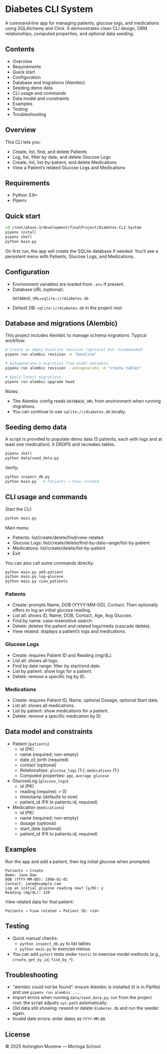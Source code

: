 # Diabetes CLI System

A command‑line app for managing patients, glucose logs, and medications using SQLAlchemy and Click. It demonstrates clean CLI design, ORM relationships, computed properties, and optional data seeding.

## Contents
- Overview
- Requirements
- Quick start
- Configuration
- Database and migrations (Alembic)
- Seeding demo data
- CLI usage and commands
- Data model and constraints
- Examples
- Testing
- Troubleshooting

## Overview
This CLI lets you:
- Create, list, find, and delete Patients
- Log, list, filter by date, and delete Glucose Logs
- Create, list, list-by-patient, and delete Medications
- View a Patient’s related Glucose Logs and Medications

## Requirements
- Python 3.8+
- Pipenv

## Quick start
```bash
cd /root/phase-3/development/finalProject/Diabetes-CLI-System
pipenv install
pipenv shell
python main.py
```
On first run, the app will create the SQLite database if needed. You’ll see a persistent menu with Patients, Glucose Logs, and Medications.

## Configuration
- Environment variables are loaded from `.env` if present.
- Database URL (optional):
  ```
  DATABASE_URL=sqlite:///diabetes.db
  ```
- Default DB: `sqlite:///diabetes.db` in the project root.

## Database and migrations (Alembic)
This project includes Alembic to manage schema migrations. Typical workflow:
```bash
# Create an empty baseline revision (optional but recommended)
pipenv run alembic revision -m "baseline"

# Autogenerate a migration from model metadata
pipenv run alembic revision --autogenerate -m "create tables"

# Apply latest migrations
pipenv run alembic upgrade head
```
Notes:
- The Alembic config reads `DATABASE_URL` from environment when running migrations.
- You can continue to use `sqlite:///diabetes.db` locally.

## Seeding demo data
A script is provided to populate demo data (5 patients, each with logs and at least one medication). It DROPS and recreates tables.
```bash
pipenv shell
python data/seed_data.py
```
Verify:
```bash
python inspect_db.py
python main.py   # Patients → View related
```

## CLI usage and commands
Start the CLI:
```bash
python main.py
```
Main menu:
- Patients: list/create/delete/find/view-related
- Glucose Logs: list/create/delete/find-by-date-range/list-by-patient
- Medications: list/create/delete/list-by-patient
- Exit

You can also call some commands directly:
```bash
python main.py add-patient
python main.py log-glucose
python main.py view_patients
```

### Patients
- Create: prompts Name, DOB (YYYY-MM-DD), Contact. Then optionally offers to log an initial glucose reading.
- List all: shows ID, Name, DOB, Contact, Age, Avg Glucose.
- Find by name: case-insensitive search.
- Delete: deletes the patient and related logs/meds (cascade delete).
- View related: displays a patient’s logs and medications.

### Glucose Logs
- Create: requires Patient ID and Reading (mg/dL).
- List all: shows all logs.
- Find by date range: filter by start/end date.
- List by patient: show logs for a patient.
- Delete: remove a specific log by ID.

### Medications
- Create: requires Patient ID, Name, optional Dosage, optional Start date.
- List all: shows all medications.
- List by patient: show medications for a patient.
- Delete: remove a specific medication by ID.

## Data model and constraints
- Patient (`patients`)
  - id (PK)
  - name (required; non-empty)
  - date_of_birth (required)
  - contact (optional)
  - Relationships: `glucose_logs` (1‑*), `medications` (1‑*)
  - Computed properties: `age`, `average_glucose`
- GlucoseLog (`glucose_logs`)
  - id (PK)
  - reading (required; > 0)
  - timestamp (defaults to now)
  - patient_id (FK to patients.id, required)
- Medication (`medications`)
  - id (PK)
  - name (required; non-empty)
  - dosage (optional)
  - start_date (optional)
  - patient_id (FK to patients.id, required)

## Examples
Run the app and add a patient, then log initial glucose when prompted:
```text
Patients → Create
Name: Jane Doe
DOB (YYYY-MM-DD): 1990-01-01
Contact: jane@example.com
Log an initial glucose reading now? [y/N]: y
Reading (mg/dL): 120
```
View related data for that patient:
```text
Patients → View related → Patient ID: <id>
```

## Testing
- Quick manual checks:
  - `python inspect_db.py` to list tables
  - `python main.py` to exercise menus
- You can add `pytest` tests under `tests/` to exercise model methods (e.g., `create`, `get_by_id`, `find_by_*`).

## Troubleshooting
- “alembic could not be found”: ensure Alembic is installed (it is in Pipfile) and use `pipenv run alembic ...`.
- Import errors when running `data/seed_data.py`: run from the project root; the script adjusts `sys.path` automatically.
- Old data still showing: reseed or delete `diabetes.db` and run the seeder again.
- Invalid date errors: enter dates as `YYYY-MM-DD`.

## License
© 2025 Ashington Munene — Moringa School.


